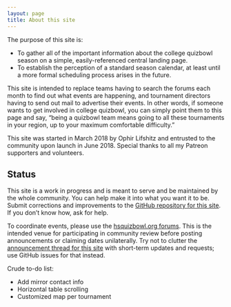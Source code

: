 ```yaml
---
layout: page
title: About this site
---
```


The purpose of this site is:

* To gather all of the important information about the college quizbowl season on a simple, easily-referenced central landing page.
* To establish the perception of a standard season calendar, at least until a more formal scheduling process arises in the future.

This site is intended to replace teams having to search the forums each month to find out what events are happening, and tournament directors having to send out mail to advertise their events. In other words, if someone wants to get involved in college quizbowl, you can simply point them to this page and say, “being a quizbowl team means going to all these tournaments in your region, up to your maximum comfortable difficulty.”

This site was started in March 2018 by Ophir Lifshitz and entrusted to the community upon launch in June 2018. Special thanks to all my Patreon supporters and volunteers.

## Status

This site is a work in progress and is meant to serve and be maintained by the whole community. You can help make it into what you want it to be. Submit corrections and improvements to the [GitHub repository for this site](https://github.com/quizbowl/collegecalendar). If you don’t know how, ask for help.

To coordinate events, please use the [hsquizbowl.org forums](https://hsquizbowl.org/forums/viewforum.php?f=34). This is the intended venue for participating in community review before posting announcements or claiming dates unilaterally. Try not to clutter the [announcement thread for this site](https://hsquizbowl.org/forums/viewtopic.php?f=97&t=21398) with short-term updates and requests; use GitHub issues for that instead.

Crude to-do list:

* Add mirror contact info
* Horizontal table scrolling
* Customized map per tournament
